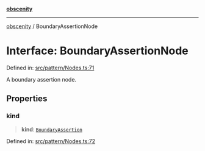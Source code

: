 [**obscenity**](../README.md)

***

[obscenity](../README.md) / BoundaryAssertionNode

# Interface: BoundaryAssertionNode

Defined in: [src/pattern/Nodes.ts:71](https://github.com/jo3-l/obscenity/blob/907e5d7d34bb29e7d66f262535368ae2d124a8eb/src/pattern/Nodes.ts#L71)

A boundary assertion node.

## Properties

### kind

> **kind**: [`BoundaryAssertion`](../enumerations/SyntaxKind.md#boundaryassertion)

Defined in: [src/pattern/Nodes.ts:72](https://github.com/jo3-l/obscenity/blob/907e5d7d34bb29e7d66f262535368ae2d124a8eb/src/pattern/Nodes.ts#L72)
